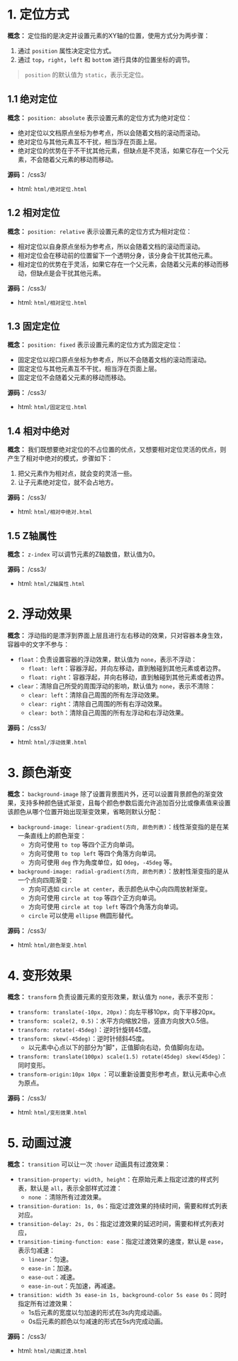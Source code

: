 # 1. 定位方式

**概念：** 定位指的是决定并设置元素的XY轴的位置，使用方式分为两步骤：
1. 通过 `position` 属性决定定位方式。
2. 通过 `top`，`right`，`left` 和 `bottom` 进行具体的位置坐标的调节。

> `position` 的默认值为 `static`，表示无定位。

## 1.1 绝对定位

**概念：** `position: absolute` 表示设置元素的定位方式为绝对定位：
- 绝对定位以文档原点坐标为参考点，所以会随着文档的滚动而滚动。
- 绝对定位与其他元素互不干扰，相当浮在页面上层。
- 绝对定位的优势在于不干扰其他元素，但缺点是不灵活，如果它存在一个父元素，不会随着父元素的移动而移动。

**源码：** /css3/
- html: `html/绝对定位.html`

## 1.2 相对定位

**概念：** `position: relative` 表示设置元素的定位方式为相对定位：
- 相对定位以自身原点坐标为参考点，所以会随着文档的滚动而滚动。
- 相对定位会在移动前的位置留下一个透明分身，该分身会干扰其他元素。
- 相对定位的优势在于灵活，如果它存在一个父元素，会随着父元素的移动而移动，但缺点是会干扰其他元素。

**源码：** /css3/
- html: `html/相对定位.html`

## 1.3 固定定位

**概念：** `position: fixed` 表示设置元素的定位方式为固定定位：
- 固定定位以视口原点坐标为参考点，所以不会随着文档的滚动而滚动。
- 固定定位与其他元素互不干扰，相当浮在页面上层。
- 固定定位不会随着父元素的移动而移动。

**源码：** /css3/
- html: `html/固定定位.html`

## 1.4 相对中绝对

**概念：** 我们既想要绝对定位的不占位置的优点，又想要相对定位灵活的优点，则产生了相对中绝对的模式，步骤如下：
1. 把父元素作为相对点，就会变的灵活一些。
2. 让子元素绝对定位，就不会占地方。

**源码：** /css3/
- html: `html/相对中绝对.html`

## 1.5 Z轴属性
 
**概念：** `z-index` 可以调节元素的Z轴数值，默认值为0。

**源码：** /css3/
- html: `html/Z轴属性.html`

# 2. 浮动效果

**概念：** 浮动指的是漂浮到界面上层且进行左右移动的效果，只对容器本身生效，容器中的文字不参与：
- `float`：负责设置容器的浮动效果，默认值为 `none`，表示不浮动：
    - `float: left`：容器浮起，并向左移动，直到触碰到其他元素或者边界。
    - `float: right`：容器浮起，并向右移动，直到触碰到其他元素或者边界。
- `clear`：清除自己所受的周围浮动的影响，默认值为 `none`，表示不清除：
    - `clear: left`：清除自己周围的所有左浮动效果。
    - `clear: right`：清除自己周围的所有右浮动效果。
    - `clear: both`：清除自己周围的所有左浮动和右浮动效果。

**源码：** /css3/
- html: `html/浮动效果.html`

# 3. 颜色渐变

**概念：** `background-image` 除了设置背景图片外，还可以设置背景颜色的渐变效果，支持多种颜色链式渐变，且每个颜色参数后面允许追加百分比或像素值来设置该颜色从哪个位置开始出现渐变效果，省略则默认分配：
- `background-image: linear-gradient(方向, 颜色列表)`：线性渐变指的是在某一条直线上的颜色渐变：
    - 方向可使用 `to top` 等四个正方向单词。
    - 方向可使用 `to top left` 等四个角落方向单词。
    - 方向可使用 `deg` 作为角度单位，如 `0deg`，`-45deg` 等。
- `background-image: radial-gradient(方向, 颜色列表)`：放射性渐变指的是从一个点向四周渐变：
    - 方向可选如 `circle at center`，表示颜色从中心向四周放射渐变。
    - 方向可使用 `circle at top` 等四个正方向单词。
    - 方向可使用 `circle at top left` 等四个角落方向单词。
    - `circle` 可以使用 `ellipse` 椭圆形替代。

**源码：** /css3/
- html: `html/颜色渐变.html`

# 4. 变形效果

**概念：** `transform` 负责设置元素的变形效果，默认值为 `none`，表示不变形：
- `transform: translate(-10px, 20px)`：向左平移10px，向下平移20px。
- `transform: scale(2, 0.5)`：水平方向缩放2倍，竖直方向放大0.5倍。
- `transform: rotate(-45deg)`：逆时针旋转45度。
- `transform: skew(-45deg)`：逆时针倾斜45度。
    - 以元素中心点以下的部分为"脚"，正值脚向右动，负值脚向左动。
- `transform: translate(100px) scale(1.5) rotate(45deg) skew(45deg)`：同时变形。
- `transform-origin:10px 10px` ：可以重新设置变形参考点，默认元素中心点为原点。

**源码：** /css3/
- html: `html/变形效果.html`

# 5. 动画过渡 

**概念：** `transition` 可以让一次 `:hover` 动画具有过渡效果：
- `transition-property: width, height`：在原始元素上指定过渡的样式列表，默认是 `all`，表示全部样式过渡：
    - `none` ：清除所有过渡效果。
- `transition-duration: 1s, 0s`：指定过渡效果的持续时间，需要和样式列表对应。
- `transition-delay: 2s, 0s`：指定过渡效果的延迟时间，需要和样式列表对应，
- `transition-timing-function: ease`：指定过渡效果的速度，默认是 `ease`，表示匀减速：
    - `linear`：匀速。
    - `ease-in`：加速。
    - `ease-out`：减速。
    - `ease-in-out`：先加速，再减速。
- `transition: width 3s ease-in 1s, background-color 5s ease 0s`：同时指定所有过渡效果：
    - 1s后元素的宽度以匀加速的形式在3s内完成动画。
    - 0s后元素的颜色以匀减速的形式在5s内完成动画。

**源码：** /css3/
- html: `html/动画过渡.html`
